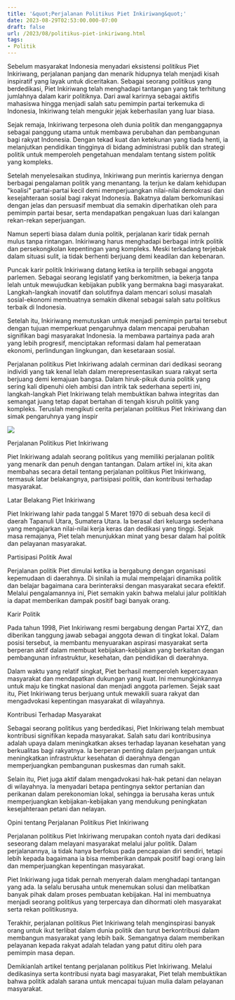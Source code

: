 ```yaml
---
title: '&quot;Perjalanan Politikus Piet Inkiriwang&quot;'
date: 2023-08-29T02:53:00.000-07:00
draft: false
url: /2023/08/politikus-piet-inkiriwang.html
tags: 
- Politik
---
```


  

Sebelum masyarakat Indonesia menyadari eksistensi politikus Piet Inkiriwang, perjalanan panjang dan menarik hidupnya telah menjadi kisah inspiratif yang layak untuk diceritakan. Sebagai seorang politikus yang berdedikasi, Piet Inkiriwang telah menghadapi tantangan yang tak terhitung jumlahnya dalam karir politiknya. Dari awal karirnya sebagai aktifis mahasiswa hingga menjadi salah satu pemimpin partai terkemuka di Indonesia, Inkiriwang telah mengukir jejak keberhasilan yang luar biasa.

  

Sejak remaja, Inkiriwang terpesona oleh dunia politik dan menganggapnya sebagai panggung utama untuk membawa perubahan dan pembangunan bagi rakyat Indonesia. Dengan tekad kuat dan ketekunan yang tiada henti, ia melanjutkan pendidikan tingginya di bidang administrasi publik dan strategi politik untuk memperoleh pengetahuan mendalam tentang sistem politik yang kompleks.

  

Setelah menyelesaikan studinya, Inkiriwang pun merintis kariernya dengan berbagai pengalaman politik yang menantang. Ia terjun ke dalam kehidupan "koalisi" partai-partai kecil demi memperjuangkan nilai-nilai demokrasi dan kesejahteraan sosial bagi rakyat Indonesia. Bakatnya dalam berkomunikasi dengan jelas dan persuasif membuat dia semakin diperhatikan oleh para pemimpin partai besar, serta mendapatkan pengakuan luas dari kalangan rekan-rekan seperjuangan.

  

Namun seperti biasa dalam dunia politik, perjalanan karir tidak pernah mulus tanpa rintangan. Inkiriwang harus menghadapi berbagai intrik politik dan persekongkolan kepentingan yang kompleks. Meski terkadang terjebak dalam situasi sulit, ia tidak berhenti berjuang demi keadilan dan kebenaran.

  

Puncak karir politik Inkiriwang datang ketika ia terpilih sebagai anggota parlemen. Sebagai seorang legislatif yang berkomitmen, ia bekerja tanpa lelah untuk mewujudkan kebijakan publik yang bermakna bagi masyarakat. Langkah-langkah inovatif dan solutifnya dalam mencari solusi masalah sosial-ekonomi membuatnya semakin dikenal sebagai salah satu politikus terbaik di Indonesia.

  

Setelah itu, Inkiriwang memutuskan untuk menjadi pemimpin partai tersebut dengan tujuan memperkuat pengaruhnya dalam mencapai perubahan signifikan bagi masyarakat Indonesia. Ia membawa partainya pada arah yang lebih progresif, menciptakan reformasi dalam hal pemerataan ekonomi, perlindungan lingkungan, dan kesetaraan sosial.

  

Perjalanan politikus Piet Inkiriwang adalah cerminan dari dedikasi seorang individi yang tak kenal lelah dalam merepresentasikan suara rakyat serta berjuang demi kemajuan bangsa. Dalam hiruk-pikuk dunia politik yang sering kali dipenuhi oleh ambisi dan intrik tak sederhana seperti ini, langkah-langkah Piet Inkiriwang telah membuktikan bahwa integritas dan semangat juang tetap dapat bertahan di tengah kisruh politik yang kompleks. Teruslah mengikuti cerita perjalanan politikus Piet Inkiriwang dan simak pengaruhnya yang inspir

  

![](https://asset.kompas.com/crop/0x37:1000x704/750x500/data/photo/2018/07/17/2487984390.jpg)

  

Perjalanan Politikus Piet Inkiriwang

  

Piet Inkiriwang adalah seorang politikus yang memiliki perjalanan politik yang menarik dan penuh dengan tantangan. Dalam artikel ini, kita akan membahas secara detail tentang perjalanan politikus Piet Inkiriwang, termasuk latar belakangnya, partisipasi politik, dan kontribusi terhadap masyarakat.

  

Latar Belakang Piet Inkiriwang

  

Piet Inkiriwang lahir pada tanggal 5 Maret 1970 di sebuah desa kecil di daerah Tapanuli Utara, Sumatera Utara. Ia berasal dari keluarga sederhana yang mengajarkan nilai-nilai kerja keras dan dedikasi yang tinggi. Sejak masa remajanya, Piet telah menunjukkan minat yang besar dalam hal politik dan pelayanan masyarakat.

  

Partisipasi Politik Awal

  

Perjalanan politik Piet dimulai ketika ia bergabung dengan organisasi kepemudaan di daerahnya. Di sinilah ia mulai mempelajari dinamika politik dan belajar bagaimana cara berinteraksi dengan masyarakat secara efektif. Melalui pengalamannya ini, Piet semakin yakin bahwa melalui jalur politiklah ia dapat memberikan dampak positif bagi banyak orang.

  

Karir Politik

  

Pada tahun 1998, Piet Inkiriwang resmi bergabung dengan Partai XYZ, dan diberikan tanggung jawab sebagai anggota dewan di tingkat lokal. Dalam posisi tersebut, ia membantu menyuarakan aspirasi masyarakat serta berperan aktif dalam membuat kebijakan-kebijakan yang berkaitan dengan pembangunan infrastruktur, kesehatan, dan pendidikan di daerahnya.

  

Dalam waktu yang relatif singkat, Piet berhasil memperoleh kepercayaan masyarakat dan mendapatkan dukungan yang kuat. Ini memungkinkannya untuk maju ke tingkat nasional dan menjadi anggota parlemen. Sejak saat itu, Piet Inkiriwang terus berjuang untuk mewakili suara rakyat dan mengadvokasi kepentingan masyarakat di wilayahnya.

  

Kontribusi Terhadap Masyarakat

  

Sebagai seorang politikus yang berdedikasi, Piet Inkiriwang telah membuat kontribusi signifikan kepada masyarakat. Salah satu dari kontribusinya adalah upaya dalam meningkatkan akses terhadap layanan kesehatan yang berkualitas bagi rakyatnya. Ia berperan penting dalam perjuangan untuk meningkatkan infrastruktur kesehatan di daerahnya dengan memperjuangkan pembangunan puskesmas dan rumah sakit.

  

Selain itu, Piet juga aktif dalam mengadvokasi hak-hak petani dan nelayan di wilayahnya. Ia menyadari betapa pentingnya sektor pertanian dan perikanan dalam perekonomian lokal, sehingga ia berusaha keras untuk memperjuangkan kebijakan-kebijakan yang mendukung peningkatan kesejahteraan petani dan nelayan.

  

Opini tentang Perjalanan Politikus Piet Inkiriwang

  

Perjalanan politikus Piet Inkiriwang merupakan contoh nyata dari dedikasi seseorang dalam melayani masyarakat melalui jalur politik. Dalam perjalanannya, ia tidak hanya berfokus pada pencapaian diri sendiri, tetapi lebih kepada bagaimana ia bisa memberikan dampak positif bagi orang lain dan memperjuangkan kepentingan masyarakat.

  

Piet Inkiriwang juga tidak pernah menyerah dalam menghadapi tantangan yang ada. Ia selalu berusaha untuk menemukan solusi dan melibatkan banyak pihak dalam proses pembuatan kebijakan. Hal ini membuatnya menjadi seorang politikus yang terpercaya dan dihormati oleh masyarakat serta rekan politikusnya.

  

Terakhir, perjalanan politikus Piet Inkiriwang telah menginspirasi banyak orang untuk ikut terlibat dalam dunia politik dan turut berkontribusi dalam membangun masyarakat yang lebih baik. Semangatnya dalam memberikan pelayanan kepada rakyat adalah teladan yang patut ditiru oleh para pemimpin masa depan.

  

Demikianlah artikel tentang perjalanan politikus Piet Inkiriwang. Melalui dedikasinya serta kontribusi nyata bagi masyarakat, Piet telah membuktikan bahwa politik adalah sarana untuk mencapai tujuan mulia dalam pelayanan masyarakat.